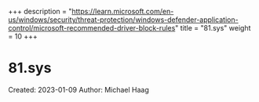 +++
description = "https://learn.microsoft.com/en-us/windows/security/threat-protection/windows-defender-application-control/microsoft-recommended-driver-block-rules"
title = "81.sys"
weight = 10
+++

# 81.sys

Created: 2023-01-09
Author: Michael Haag


